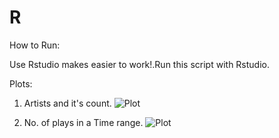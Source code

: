 # R

How to Run:

Use Rstudio makes easier to work!.Run this script with Rstudio.

Plots:

1. Artists and it's count.
 ![Plot](http://i.imgur.com/rvCRo4d.png)

2. No. of plays in a Time range.
 ![Plot](http://i.imgur.com/I2VJkda.png) 

